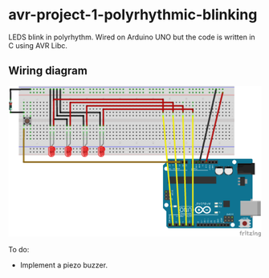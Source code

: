 # avr-project-1-polyrhythmic-blinking

LEDS blink in polyrhythm. Wired on Arduino UNO but the code is written in C using AVR Libc.

## Wiring diagram

![Diagram](plb_bb.png)

To do:
- Implement a piezo buzzer.
